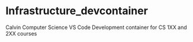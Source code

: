 # Infrastructure_devcontainer
Calvin Computer Science VS Code Development container for CS 1XX and 2XX courses
